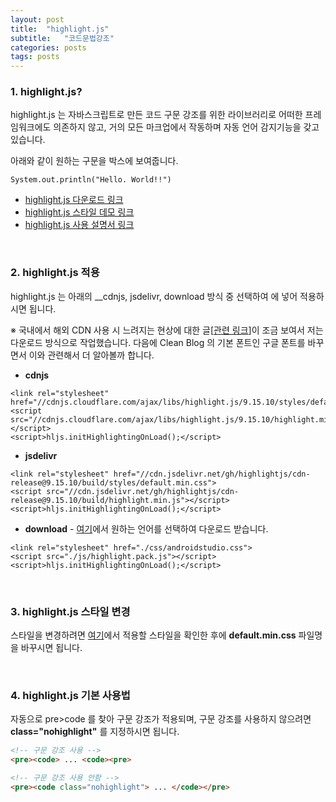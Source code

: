 ```yaml
---
layout: post
title:  "highlight.js"
subtitle:   "코드문법강조"
categories: posts
tags: posts
---
```


 

### 1. highlight.js?

highlight.js 는 자바스크립트로 만든 코드 구문 강조를 위한 라이브러리로 어떠한 프레임워크에도 의존하지 않고, 거의 모든 마크업에서 작동하며 자동 언어 감지기능을 갖고 있습니다.

아래와 같이 원하는 구문을 박스에 보여줍니다.

```
System.out.println("Hello. World!!")
```

* [highlight.js 다운로드 링크](https://highlightjs.org/download/)
* [highlight.js 스타일 데모 링크 ](https://highlightjs.org/static/demo/)
* [highlight.js 사용 설명서 링크](https://highlightjs.readthedocs.io/en/latest/index.html)

 <br>

### 2. highlight.js 적용

highlight.js 는 아래의 __cdnjs, jsdelivr, download 방식 중 선택하여 __<head>__ 에 넣어 적용하시면 됩니다.

※ 국내에서 해외 CDN 사용 시 느려지는 현상에 대한 글[[관련 링크](https://xetown.com/tips/793706)]이 조금 보여서 저는 다운로드 방식으로 작업했습니다. 다음에 Clean Blog 의 기본 폰트인 구글 폰트를 바꾸면서 이와 관련해서 더 알아볼까 합니다.

* __cdnjs__

```
<link rel="stylesheet" href="//cdnjs.cloudflare.com/ajax/libs/highlight.js/9.15.10/styles/default.min.css">
<script src="//cdnjs.cloudflare.com/ajax/libs/highlight.js/9.15.10/highlight.min.js"></script>
<script>hljs.initHighlightingOnLoad();</script>
```

* __jsdelivr__

```
<link rel="stylesheet" href="//cdn.jsdelivr.net/gh/highlightjs/cdn-release@9.15.10/build/styles/default.min.css">
<script src="//cdn.jsdelivr.net/gh/highlightjs/cdn-release@9.15.10/build/highlight.min.js"></script>
<script>hljs.initHighlightingOnLoad();</script>
```

* __download__ - [여기](https://highlightjs.org/download/)에서 원하는 언어를 선택하여 다운로드 받습니다.

```
<link rel="stylesheet" href="./css/androidstudio.css">
<script src="./js/highlight.pack.js"></script>
<script>hljs.initHighlightingOnLoad();</script>
```

 <br>

### 3. highlight.js 스타일 변경

스타일을 변경하려면 [여기](https://highlightjs.org/static/demo/)에서 적용할 스타일을 확인한 후에 __default.min.css__ 파일명을 바꾸시면 됩니다.

 <br>

### 4. highlight.js 기본 사용법

자동으로 pre>code 를 찾아 구문 강조가 적용되며, 구문 강조를 사용하지 않으려면 __class="nohighlight"__ 를 지정하시면 됩니다.

```html
<!-- 구문 강조 사용 -->
<pre><code> ... <code><pre>

<!-- 구문 강조 사용 안함 -->
<pre><code class="nohighlight"> ... </code></pre>
```

<br>





















